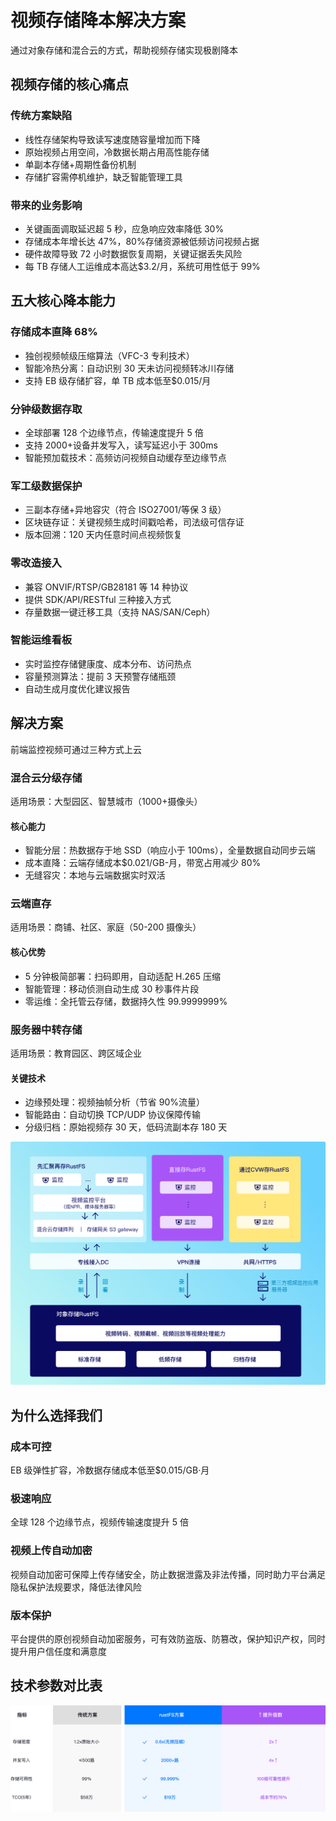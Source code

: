 # 视频存储降本解决方案

通过对象存储和混合云的方式，帮助视频存储实现极剧降本

## 视频存储的核心痛点

### 传统方案缺陷

- 线性存储架构导致读写速度随容量增加而下降
- 原始视频占用空间，冷数据长期占用高性能存储
- 单副本存储+周期性备份机制
- 存储扩容需停机维护，缺乏智能管理工具

### 带来的业务影响

- 关键画面调取延迟超 5 秒，应急响应效率降低 30%
- 存储成本年增长达 47%，80%存储资源被低频访问视频占据
- 硬件故障导致 72 小时数据恢复周期，关键证据丢失风险
- 每 TB 存储人工运维成本高达$3.2/月，系统可用性低于 99%

## 五大核心降本能力

### 存储成本直降 68%

- 独创视频帧级压缩算法（VFC-3 专利技术）
- 智能冷热分离：自动识别 30 天未访问视频转冰川存储
- 支持 EB 级存储扩容，单 TB 成本低至$0.015/月

### 分钟级数据存取

- 全球部署 128 个边缘节点，传输速度提升 5 倍
- 支持 2000+设备并发写入，读写延迟小于 300ms
- 智能预加载技术：高频访问视频自动缓存至边缘节点

### 军工级数据保护

- 三副本存储+异地容灾（符合 ISO27001/等保 3 级）
- 区块链存证：关键视频生成时间戳哈希，司法级可信存证
- 版本回溯：120 天内任意时间点视频恢复

### 零改造接入

- 兼容 ONVIF/RTSP/GB28181 等 14 种协议
- 提供 SDK/API/RESTful 三种接入方式
- 存量数据一键迁移工具（支持 NAS/SAN/Ceph）

### 智能运维看板

- 实时监控存储健康度、成本分布、访问热点
- 容量预测算法：提前 3 天预警存储瓶颈
- 自动生成月度优化建议报告

## 解决方案

前端监控视频可通过三种方式上云

### 混合云分级存储

适用场景：大型园区、智慧城市（1000+摄像头）

#### 核心能力

- 智能分层：热数据存于地 SSD（响应小于 100ms），全量数据自动同步云端
- 成本直降：云端存储成本$0.021/GB-月，带宽占用减少 80%
- 无缝容灾：本地与云端数据实时双活

### 云端直存

适用场景：商铺、社区、家庭（50-200 摄像头）

#### 核心优势

- 5 分钟极简部署：扫码即用，自动适配 H.265 压缩
- 智能管理：移动侦测自动生成 30 秒事件片段
- 零运维：全托管云存储，数据持久性 99.9999999%

### 服务器中转存储

适用场景：教育园区、跨区域企业

#### 关键技术

- 边缘预处理：视频抽帧分析（节省 90%流量）
- 智能路由：自动切换 TCP/UDP 协议保障传输
- 分级归档：原始视频存 30 天，低码流副本存 180 天

![视频存储解决方案架构图](./images/solution.png)

## 为什么选择我们

### 成本可控

EB 级弹性扩容，冷数据存储成本低至$0.015/GB·月

### 极速响应

全球 128 个边缘节点，视频传输速度提升 5 倍

### 视频上传自动加密

视频自动加密可保障上传存储安全，防止数据泄露及非法传播，同时助力平台满足隐私保护法规要求，降低法律风险

### 版本保护

平台提供的原创视频自动加密服务，可有效防盗版、防篡改，保护知识产权，同时提升用户信任度和满意度

## 技术参数对比表

![技术参数对比表](./images/params.png)
